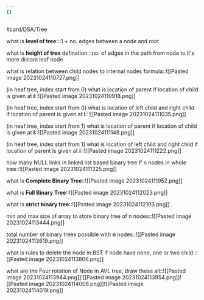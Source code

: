 ```yaml
---
{}
---
```


#card/DSA/Tree

 <!--SR:!2023-11-07,9,270!2023-11-11,10,270-->

what is **level of tree**:::1 + no. edges between a node and root <!--SR:!2023-11-13,15,290!2023-11-15,17,290-->

what is **height of tree** defination:::no. of edges in the path from node to it's more distant leaf node <!--SR:!2023-11-13,15,290!2023-11-11,13,290-->

what is relation between child nodes to internal nodes formula::![[Pasted image 20231024110727.png]] <!--SR:!2023-11-15,17,290-->

(in heaf tree, index start from 0) what is location of parent if location of child is given at **i**::![[Pasted image 20231024110918.png]] <!--SR:!2023-11-21,14,250-->

(in heaf tree, index start from 0) what is location of left child and right child if location of parent is given at **i**::![[Pasted image 20231024111035.png]] <!--SR:!2023-11-12,5,250-->

(in heaf tree, index start from 1) what is location of parent if location of child is given at **i**::![[Pasted image 20231024111148.png]] <!--SR:!2023-11-08,10,270-->


(in heaf tree, index start from 1) what is location of left child and right child if location of parent is given at **i**::![[Pasted image 20231024111222.png]] <!--SR:!2023-11-13,15,290-->


how many NULL links in linked list based binary tree if n nodes in whole tree::![[Pasted image 20231024111325.png]] <!--SR:!2023-11-10,12,270-->

what is **Complete Binary Tree**::![[Pasted image 20231024111952.png]] <!--SR:!2023-11-12,14,290-->

what is **Full Binary Tree**::![[Pasted image 20231024112023.png]] <!--SR:!2023-11-14,16,290-->

what is **strict binary tree**::![[Pasted image 20231024112103.png]] <!--SR:!2023-11-14,16,290-->

min and max size of array to store binary tree of n  nodes::![[Pasted image 20231024113444.png]] <!--SR:!2023-11-11,4,230-->

total number of binary trees possible with  **n** nodes::![[Pasted image 20231024113619.png]] <!--SR:!2023-11-14,16,290-->

what is rules to delete the node in BST if node have none, one or two child::![[Pasted image 20231024113806.png]] <!--SR:!2023-11-12,14,290-->


what are the Four rotation of Node in AVL tree, draw these all::![[Pasted image 20231024113944.png]]![[Pasted image 20231024113954.png]]![[Pasted image 20231024114008.png]]![[Pasted image 20231024114019.png]] <!--SR:!2023-11-11,13,290-->




